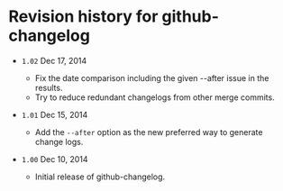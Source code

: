 # Revision history for github-changelog

* `1.02`  Dec 17, 2014
    * Fix the date comparison including the given --after issue in the results.
    * Try to reduce redundant changelogs from other merge commits.

* `1.01`  Dec 15, 2014
    * Add the `--after` option as the new preferred way to generate change logs.

* `1.00`  Dec 10, 2014
    * Initial release of github-changelog.
